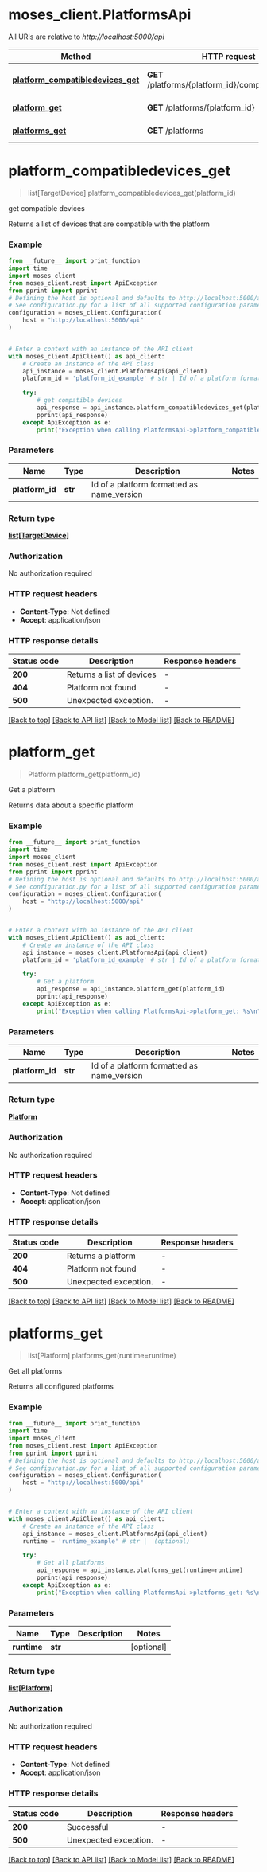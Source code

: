 # moses_client.PlatformsApi

All URIs are relative to *http://localhost:5000/api*

Method | HTTP request | Description
------------- | ------------- | -------------
[**platform_compatibledevices_get**](PlatformsApi.md#platform_compatibledevices_get) | **GET** /platforms/{platform_id}/compatibledevices | get compatible devices
[**platform_get**](PlatformsApi.md#platform_get) | **GET** /platforms/{platform_id} | Get a platform
[**platforms_get**](PlatformsApi.md#platforms_get) | **GET** /platforms | Get all platforms


# **platform_compatibledevices_get**
> list[TargetDevice] platform_compatibledevices_get(platform_id)

get compatible devices

Returns a list of devices that are compatible with the platform

### Example

```python
from __future__ import print_function
import time
import moses_client
from moses_client.rest import ApiException
from pprint import pprint
# Defining the host is optional and defaults to http://localhost:5000/api
# See configuration.py for a list of all supported configuration parameters.
configuration = moses_client.Configuration(
    host = "http://localhost:5000/api"
)


# Enter a context with an instance of the API client
with moses_client.ApiClient() as api_client:
    # Create an instance of the API class
    api_instance = moses_client.PlatformsApi(api_client)
    platform_id = 'platform_id_example' # str | Id of a platform formatted as name_version

    try:
        # get compatible devices
        api_response = api_instance.platform_compatibledevices_get(platform_id)
        pprint(api_response)
    except ApiException as e:
        print("Exception when calling PlatformsApi->platform_compatibledevices_get: %s\n" % e)
```

### Parameters

Name | Type | Description  | Notes
------------- | ------------- | ------------- | -------------
 **platform_id** | **str**| Id of a platform formatted as name_version | 

### Return type

[**list[TargetDevice]**](TargetDevice.md)

### Authorization

No authorization required

### HTTP request headers

 - **Content-Type**: Not defined
 - **Accept**: application/json

### HTTP response details
| Status code | Description | Response headers |
|-------------|-------------|------------------|
**200** | Returns a list of devices |  -  |
**404** | Platform not found |  -  |
**500** | Unexpected exception. |  -  |

[[Back to top]](#) [[Back to API list]](../README.md#documentation-for-api-endpoints) [[Back to Model list]](../README.md#documentation-for-models) [[Back to README]](../README.md)

# **platform_get**
> Platform platform_get(platform_id)

Get a platform

Returns data about a specific platform

### Example

```python
from __future__ import print_function
import time
import moses_client
from moses_client.rest import ApiException
from pprint import pprint
# Defining the host is optional and defaults to http://localhost:5000/api
# See configuration.py for a list of all supported configuration parameters.
configuration = moses_client.Configuration(
    host = "http://localhost:5000/api"
)


# Enter a context with an instance of the API client
with moses_client.ApiClient() as api_client:
    # Create an instance of the API class
    api_instance = moses_client.PlatformsApi(api_client)
    platform_id = 'platform_id_example' # str | Id of a platform formatted as name_version

    try:
        # Get a platform
        api_response = api_instance.platform_get(platform_id)
        pprint(api_response)
    except ApiException as e:
        print("Exception when calling PlatformsApi->platform_get: %s\n" % e)
```

### Parameters

Name | Type | Description  | Notes
------------- | ------------- | ------------- | -------------
 **platform_id** | **str**| Id of a platform formatted as name_version | 

### Return type

[**Platform**](Platform.md)

### Authorization

No authorization required

### HTTP request headers

 - **Content-Type**: Not defined
 - **Accept**: application/json

### HTTP response details
| Status code | Description | Response headers |
|-------------|-------------|------------------|
**200** | Returns a platform |  -  |
**404** | Platform not found |  -  |
**500** | Unexpected exception. |  -  |

[[Back to top]](#) [[Back to API list]](../README.md#documentation-for-api-endpoints) [[Back to Model list]](../README.md#documentation-for-models) [[Back to README]](../README.md)

# **platforms_get**
> list[Platform] platforms_get(runtime=runtime)

Get all platforms

Returns all configured platforms

### Example

```python
from __future__ import print_function
import time
import moses_client
from moses_client.rest import ApiException
from pprint import pprint
# Defining the host is optional and defaults to http://localhost:5000/api
# See configuration.py for a list of all supported configuration parameters.
configuration = moses_client.Configuration(
    host = "http://localhost:5000/api"
)


# Enter a context with an instance of the API client
with moses_client.ApiClient() as api_client:
    # Create an instance of the API class
    api_instance = moses_client.PlatformsApi(api_client)
    runtime = 'runtime_example' # str |  (optional)

    try:
        # Get all platforms
        api_response = api_instance.platforms_get(runtime=runtime)
        pprint(api_response)
    except ApiException as e:
        print("Exception when calling PlatformsApi->platforms_get: %s\n" % e)
```

### Parameters

Name | Type | Description  | Notes
------------- | ------------- | ------------- | -------------
 **runtime** | **str**|  | [optional] 

### Return type

[**list[Platform]**](Platform.md)

### Authorization

No authorization required

### HTTP request headers

 - **Content-Type**: Not defined
 - **Accept**: application/json

### HTTP response details
| Status code | Description | Response headers |
|-------------|-------------|------------------|
**200** | Successful |  -  |
**500** | Unexpected exception. |  -  |

[[Back to top]](#) [[Back to API list]](../README.md#documentation-for-api-endpoints) [[Back to Model list]](../README.md#documentation-for-models) [[Back to README]](../README.md)

